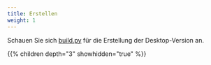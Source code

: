 ```yaml
---
title: Erstellen 
weight: 1
---
```


Schauen Sie sich [build.py](https://github.com/rustdesk/rustdesk/blob/master/build.py) für die Erstellung der Desktop-Version an.

{{% children depth="3" showhidden="true" %}}
